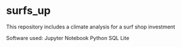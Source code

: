 
# surfs_up

This repository includes a climate analysis for a surf shop investment 

Software used:
Jupyter Notebook
Python
SQL Lite

